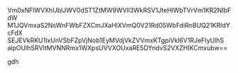 Vm0xNFlWVXhUblJWV0dST1ZtMW9WVll3WkRSV1JteHlWbTVrVm1KR2NIbFdW
M1JQVmxaS2NsWnFWbFZXCmJXaHlXVmQ0V21Rd05WbFdiRnBUQ21KRldYcFdX
SEJEVkRKU1IxUnVSbFZpVjNob1EyMVdjVkZVVmxKTgpiVkl6V1RJeFIyUlhS
alpOUlhSRVltMVNNRmx1WXpsUVVXOUxaRE5DYndvS2VXZHIKCmxubw==

gdh